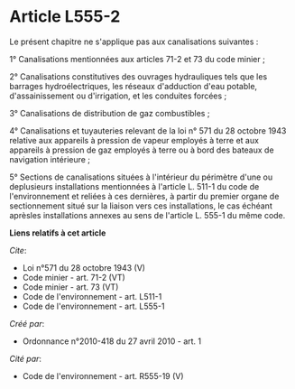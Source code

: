 # Article L555-2

Le présent chapitre ne s'applique pas aux canalisations suivantes : 

1° Canalisations mentionnées aux articles 71-2 et 73 du code minier ; 

2° Canalisations constitutives des ouvrages hydrauliques tels que les barrages hydroélectriques, les réseaux d'adduction
d'eau potable, d'assainissement ou d'irrigation, et les conduites forcées ; 

3° Canalisations de distribution de gaz combustibles ; 

4° Canalisations et tuyauteries relevant de la loi n° 571 du 28 octobre 1943 relative aux appareils à pression de vapeur
employés à terre et aux appareils à pression de gaz employés à terre ou à bord des bateaux de navigation intérieure ; 

5° Sections de canalisations situées à l'intérieur du périmètre d'une ou deplusieurs installations mentionnées à l'article L.
511-1 du code de l'environnement et reliées à ces dernières, à partir du premier organe de sectionnement situé sur la liaison
vers ces installations, le cas échéant aprèsles installations annexes au sens de l'article L. 555-1 du même code.

**Liens relatifs à cet article**

_Cite_:

  - Loi n°571 du 28 octobre 1943 (V)
  - Code minier - art. 71-2 (VT)
  - Code minier - art. 73 (VT)
  - Code de l'environnement - art. L511-1
  - Code de l'environnement - art. L555-1

_Créé par_:

  - Ordonnance n°2010-418  du 27 avril 2010 - art. 1

_Cité par_:

  - Code de l'environnement - art. R555-19 (V)
